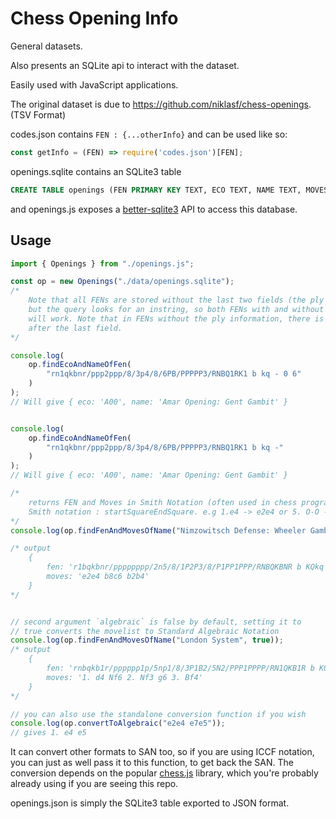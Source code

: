 # Chess Opening Info
General datasets.

Also presents an SQLite api to interact with the dataset.

Easily used with JavaScript applications.

The original dataset is due to https://github.com/niklasf/chess-openings. (TSV Format)

codes.json contains `FEN : {...otherInfo}`
and can be used like so:
```js
const getInfo = (FEN) => require('codes.json')[FEN];
```

openings.sqlite contains an SQLite3 table
```sql
CREATE TABLE openings (FEN PRIMARY KEY TEXT, ECO TEXT, NAME TEXT, MOVES TEXT);
```
and openings.js exposes a [better-sqlite3](https://github.com/JoshuaWise/better-sqlite3/) API to access this database.

## Usage
```js
import { Openings } from "./openings.js";

const op = new Openings("./data/openings.sqlite");
/*
    Note that all FENs are stored without the last two fields (the ply information),
    but the query looks for an instring, so both FENs with and without the ply information
    will work. Note that in FENs without the ply information, there is no space
    after the last field.
*/

console.log(
    op.findEcoAndNameOfFen(
        "rn1qkbnr/ppp2ppp/8/3p4/8/6PB/PPPPP3/RNBQ1RK1 b kq - 0 6"
    )
);
// Will give { eco: 'A00', name: 'Amar Opening: Gent Gambit' }


console.log(
    op.findEcoAndNameOfFen(
        "rn1qkbnr/ppp2ppp/8/3p4/8/6PB/PPPPP3/RNBQ1RK1 b kq -"
    )
);
// Will give { eco: 'A00', name: 'Amar Opening: Gent Gambit' }

/*
    returns FEN and Moves in Smith Notation (often used in chess programming)
    Smith notation : startSquareEndSquare. e.g 1.e4 -> e2e4 or 5. O-O -> e1g1 
*/
console.log(op.findFenAndMovesOfName("Nimzowitsch Defense: Wheeler Gambit"));

/* output
    {
        fen: 'r1bqkbnr/pppppppp/2n5/8/1P2P3/8/P1PP1PPP/RNBQKBNR b KQkq -',
        moves: 'e2e4 b8c6 b2b4'
    }
*/


// second argument `algebraic` is false by default, setting it to
// true converts the movelist to Standard Algebraic Notation
console.log(op.findFenAndMovesOfName("London System", true));
/* output
    {
        fen: 'rnbqkb1r/pppppp1p/5np1/8/3P1B2/5N2/PPP1PPPP/RN1QKB1R b KQkq -',
        moves: '1. d4 Nf6 2. Nf3 g6 3. Bf4'
    }
*/

// you can also use the standalone conversion function if you wish
console.log(op.convertToAlgebraic("e2e4 e7e5"));
// gives 1. e4 e5
```
It can convert other formats to SAN too, so if you are using ICCF notation, you can just as well pass it to this function, to get back the SAN.
The conversion depends on the popular [chess.js](https://github.com/jhlywa/chess.js/) library, which you're probably already using if you are seeing this repo.


openings.json is simply the SQLite3 table exported to JSON format.
